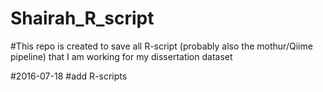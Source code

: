 # Shairah_R_script

#This repo is created to save all R-script (probably also the mothur/Qiime pipeline) that I am working for my dissertation dataset

#2016-07-18
#add R-scripts